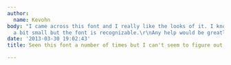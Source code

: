 ```yaml
---
author:
  name: Kevohn
body: "I came across this font and I really like the looks of it. I know the pic is
  a bit small but the font is recognizable.\r\nAny help would be greatly appreciated."
date: '2013-03-30 19:02:43'
title: Seen this font a number of times but I can't seem to figure out the name.

---
```

